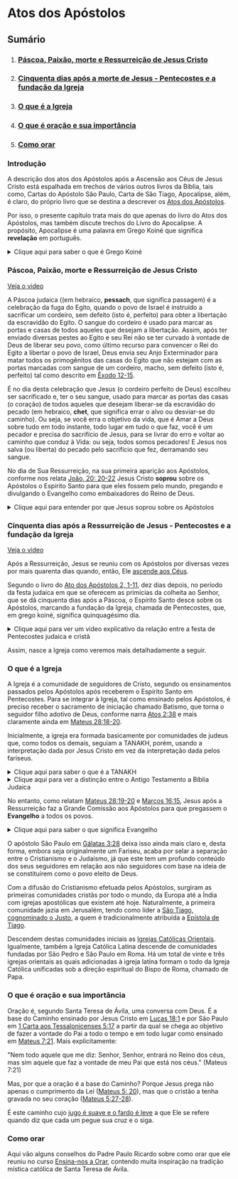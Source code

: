 # Atos dos Apóstolos

## Sumário

1. ### [Páscoa, Paixão, morte e Ressurreição de Jesus Cristo](#páscoa-paixão-morte-e-ressurreição-de-jesus-cristo-1)

2. ### [Cinquenta dias após a morte de Jesus - Pentecostes e a fundação da Igreja](#cinquenta-dias-após-a-morte-de-jesus---pentecostes-e-a-fundação-da-igreja-1)

3. ### [O que é a Igreja](#o-que-é-a-igreja-1)

4. ### [O que é oração e sua importância](#o-que-é-oração-e-sua-importância-1)

5. ### [Como orar](#como-orar-1)


### Introdução

A descrição dos atos dos Apóstolos após a Ascensão aos Céus de Jesus Cristo está espalhada em trechos de vários outros livros da Bíblia, tais como, Cartas do Apóstolo São Paulo, Carta de São Tiago, Apocalipse, além, é claro, do próprio livro que se destina a descrever os [Atos dos Apóstolos](https://fatima.org.br/biblia-online/?book=atos-dos-apostolos).

Por isso, o presente capítulo trata mais do que apenas do livro do Atos dos Apóstolos, mas também discute trechos do Livro do Apocalipse.  A propósito, Apocalipse é uma palavra em Grego Koiné que significa **revelação** em português.

<details>
<summary> Clique aqui para saber o que é Grego Koiné </summary>
<p>Grego Koiné é um dialeto da língua grega falada na região de Israel na época dos Apóstolos e que servia como língua de comunicação entre os diversos povos que habitavam esta região durante a dominação do Império Romano.  Ela era utilizada tal como se usa o Inglês atualmente para permitir a comunicação entre pessoas que falam línguas muito diversas.
</p>
</details>

### Páscoa, Paixão, morte e Ressurreição de Jesus Cristo

[Veja o video](https://www.youtube.com/watch?v=bp71d1khmHI)

A Páscoa judaica ((em hebraico, **pessach**, que significa passagem) é a celebração da fuga do Egito, quando o povo de Israel é instruído a sacrificar um cordeiro, sem defeito (isto é, perfeito) para obter a libertação da escravidão do Egito.  O sangue do cordeiro é usado para marcar as portas e casas de todos aqueles que desejam a libertação.  Assim, após ter enviado diversas pestes ao Egito e seu Rei não se ter curvado à vontade de Deus de liberar seu povo, como último recurso para convencer o Rei do Egito a libertar o povo de Israel, Deus envia seu Anjo Exterminador para matar todos os primogênitos das casas do Egito que não estejam com as portas marcadas com sangue de um cordeiro, macho, sem defeito (isto é, perfeito) tal como descrito em [Êxodo 12-15](https://fatima.org.br/biblia-online/?book=exodo&chapter=12).

É no dia desta celebração que Jesus (o cordeiro perfeito de Deus) escolheu ser sacrificado e, ter o seu sangue, usado para marcar as portas das casas (o coração) de todos aqueles que desejam liberar-se da escravidão do pecado (em hebraico, **chet**, que significa errar o alvo ou desviar-se do caminho). Ou seja, se você erra o objetivo da vida, que é Amar a Deus sobre tudo em todo instante, todo lugar em tudo o que faz, você é um pecador e precisa do sacrifício de Jesus, para se livrar do erro e voltar ao caminho que conduz à Vida: ou seja, todos somos pecadores!  E Jesus nos salva (ou liberta) do pecado pelo sacrifício que fez, derramando seu sangue.

No dia de Sua Ressurreição, na sua primeira aparição aos Apóstolos, conforme nos relata [João, 20: 20-22](https://fatima.org.br/biblia-online/?book=sao-joao&chapter=20) Jesus Cristo **soprou** sobre os Apóstolos o Espírito Santo para que eles fossem pelo mundo, pregando e divulgando o Evangelho como embaixadores do Reino de Deus.

<details>
<summary> Clique aqui para entender por que Jesus soprou sobre os Apóstolos </summary>

<p>Observe que a palavra hebraica para Sopro é Ruach que é a mesma palavra usada para designar vento, respiração e espírito.  Assim, o sopro de Jesus (que é Deus) é entendido como o <i>Espírito Santo</i>.</p>
</details>

### Cinquenta dias após a Ressurreição de Jesus - Pentecostes e a fundação da Igreja

[Veja o video](https://www.youtube.com/watch?v=lM2CEPp3VU4)

Após a Ressurreição, Jesus se reuniu com os Apóstolos por diversas vezes por mais quarenta dias quando, então, Ele [ascende aos Céus](https://www.vaticannews.va/pt/feriados-liturgicos/ascensao-do-senhor.html).

Segundo o livro do [Ato dos Apóstolos 2, 1-11](https://fatima.org.br/biblia-online/?book=atos-dos-apostolos&chapter=2), dez dias depois, no período da festa judaica em que se oferecem as primícias da colheita ao Senhor, que se dá cinquenta dias após a Páscoa, o Espírito Santo desce sobre os Apóstolos, marcando a fundação da Igreja, chamada de Pentecostes, que, em grego koiné, significa quinquagésimo dia.

<details>
<summary>Clique aqui para ver um video explicativo da relação entre a festa de Pentecostes judaica e cristã</summary>

<p><a href="https://www.youtube.com/watch?v=44b8E7AWG-s">Pentecostes</a></p>

</details>

Assim, nasce a Igreja como veremos mais detalhadamente a seguir.

### O que é a Igreja

A Igreja é a comunidade de seguidores de Cristo, segundo os ensinamentos passados pelos Apóstolos após receberem o Espírito Santo em Pentecostes.  Para se integrar à Igreja, tal como ensinado pelos Apóstolos, é preciso receber o sacramento de iniciação chamado Batismo, que torna o seguidor filho adotivo de Deus, conforme narra [Atos 2:38](https://fatima.org.br/biblia-online/?book=atos-dos-apostolos&chapter=2) e mais claramente ainda em [Mateus 28:18-20](https://fatima.org.br/biblia-online/?book=sao-mateus&chapter=28).

Inicialmente, a igreja era formada basicamente por comunidades de judeus que, como todos os demais, seguiam a TANAKH, porém, usando a interpretação dada por Jesus Cristo em vez da interpretação dada pelos fariseus.

<details>
<summary>Clique aqui para saber o que é a TANAKH</summary>

<p>TANAKH é uma sigla que reúne as palavras hebraicas Torah, Nevi'im e Ketuvim.  Estas palavras designam, respectivamente, os livros que compõem a Lei ou Ensinamento de Moisés; as advertências dos Profetas, e os demais Escritos que compunham a Bíblia Judaica.
</p>
<br/>
</details>


<details>
<summary> Clique aqui para ver a distinção entre o Antigo Testamento a Bíblia Judaica</summary>

<p>A Bíblia judaica mais usada na época de Jesus era escrita em grego koiné denominada <a href="https://pt.wikipedia.org/wiki/Septuaginta">Septuaginta</a>.  Tratava-se de uma tradução para o grego koiné realizada por volta do século III a.C dos livros originalmente escritos em hebraico e aramaico acrescida de livros escritos até o século I a.C por comunidades judaicas da região de Alexandria, que falavam nativamente de grego koiné.  Estes livros contam a história e a revelação divina ocorrida entre o período anterior ao século III a.C e o período do Novo Testamento.</p>

<p>A partir do século I d.C, os rabinos judeus convencionaram a excluir da Bíblia Judaica todos os livros originalmente escritos em grego koiné.  Curiosamente, Lutero optou por seguir a tradição judaica em oposição à tradição apostólica e, por isso, atualmente, a Bíblia Protestante também não possui tais livros que são denominados pelas Igrejas Apostólicas de <a href="https://pt.wikipedia.org/wiki/Livros_deuterocan%C3%B4nicos">Deuterocanônicos</a>.</p>

</details>

No entanto, como relatam [Mateus 28:19-20](https://fatima.org.br/biblia-online/?book=sao-mateus&chapter=28) e [Marcos 16:15](https://fatima.org.br/biblia-online/?book=sao-marcos&chapter=16), Jesus após a Ressurreição faz a Grande Comissão aos Apóstolos para que pregassem o **Evangelho** a todos os povos.

<details>
<summary>Clique aqui para saber o que significa Evangelho</summary>

<p>Evangelho é uma palavra em grego koiné que significa <i>boa notícia</i></p>
</details>

O apóstolo São Paulo em [Gálatas 3:28](https://fatima.org.br/biblia-online/?book=galatas&chapter=3) deixa isso ainda mais claro e, desta forma, embora seja originalmente um Fariseu, acaba por selar a separação entre o Cristianismo e o Judaísmo, já que este tem um profundo conteúdo dos seus seguidores em relação aos não seguidores com base na ideia de se constituírem como o povo eleito de Deus.

Com a difusão do Cristianismo efetuada pelos Apóstolos, surgiram as primeiras comunidades cristãs por todo o mundo, da Europa até a Índia com igrejas apostólicas que existem até hoje.  Naturalmente, a primeira comunidade jazia em Jerusalém, tendo como líder a [São Tiago, cognominado o Justo](https://pt.wikipedia.org/wiki/Tiago,_o_Justo#:~:text=Acredita%2Dse%20que%20ele%20seja,e%20esteve%20com%20Sim%C3%A3o%20Pedro.), a quem é tradicionalmente atribuída a [Epístola de Tiago](https://fatima.org.br/biblia-online/?book=sao-tiago).

Descendem destas comunidades iniciais as [Igrejas Católicas Orientais](https://fasbam.edu.br/2019/12/11/que-sao-as-igrejas-catolicas-orientais/).  Igualmente, também a Igreja Católica Latina descende de comunidades fundadas por São Pedro e São Paulo em Roma.  Há um total de vinte e três igrejas orientais as quais adicionadas à igreja latina formam o todo da Igreja Católica unificadas sob a direção espiritual do Bispo de Roma, chamado de Papa.

### O que é oração e sua importância

Oração é, segundo Santa Teresa de Ávila, uma conversa com Deus.  É a base do Caminho ensinado por Jesus Cristo em [Lucas 18:1](https://fatima.org.br/biblia-online/?book=sao-lucas&chapter=18) e por São Paulo em [1 Carta aos Tessalonicenses 5:17](https://fatima.org.br/biblia-online/?book=i-tessalonicenses&chapter=5) a partir da qual se chega ao objetivo de fazer a vontade do Pai a todo o tempo e em todo lugar como ensinado em [Mateus 7:21](https://fatima.org.br/biblia-online/?book=sao-mateus&chapter=7).  Mais explicitamente:

"Nem todo aquele que me diz: Senhor, Senhor, entrará no Reino dos céus, mas sim aquele que faz a vontade de meu Pai que está nos céus." (Mateus 7:21)

Mas, por que a oração é a base do Caminho?  Porque Jesus prega não apenas o cumprimento da Lei ([Mateus 5: 20](https://fatima.org.br/biblia-online/?book=sao-mateus&chapter=5)), mas que o cristão a tenha gravada no seu coração ([Mateus 5:27-28](https://fatima.org.br/biblia-online/?book=sao-mateus&chapter=5)).

É este caminho cujo [jugo é suave e o fardo é leve](https://fatima.org.br/biblia-online/?book=sao-mateus&chapter=11) a que Ele se refere quando diz que cada um pegue sua cruz e o siga.

### Como orar

Aqui vão alguns conselhos do Padre Paulo Ricardo sobre como orar que ele reuniu no curso [Ensina-nos a Orar](https://www.youtube.com/watch?v=vkZ4_6uETvg&list=PLHklNC5Otp0HxghO9_SouSr_fbuH7Ke18), contendo muita inspiração na tradição mística católica de Santa Teresa de Ávila.
